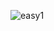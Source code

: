 ![easy1](https://github.com/SahanaCReddy18/love-local-assignment/assets/153156710/bc387714-232b-49c9-baa0-62e7853afa60)
